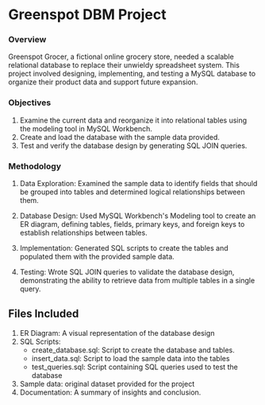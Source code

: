 # Greenspot DBM Project
### Overview
Greenspot Grocer, a fictional online grocery store, needed a scalable relational database to replace their unwieldy spreadsheet system. This project involved designing, implementing, and testing a MySQL database to organize their product data and support future expansion. 

### Objectives
1. Examine the current data and reorganize it into relational tables using the modeling tool in MySQL Workbench. 
2. Create and load the database with the sample data provided. 
3. Test and verify the database design by generating SQL JOIN queries. 

### Methodology
1. Data Exploration:
   Examined the sample data to identify fields that should be grouped into tables and determined logical relationships between them.

2. Database Design:
   Used MySQL Workbench's Modeling tool to create an ER diagram, defining tables, fields, primary keys, and foreign keys to establish relationships between tables.

3. Implementation:
   Generated SQL scripts to create the tables and populated them with the provided sample data.

4. Testing:
   Wrote SQL JOIN queries to validate the database design, demonstrating the ability to retrieve data from multiple tables in a single query.

## Files Included
1. ER Diagram: A visual representation of the database design
2. SQL Scripts:
   * create_database.sql: Script to create the database and tables.
   * insert_data.sql: Script to load the sample data into the tables
   * test_queries.sql: Script containing SQL queries used to test the database
4. Sample data: original dataset provided for the project
5. Documentation: A summary of insights and conclusion.
